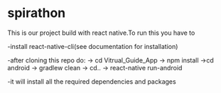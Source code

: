 # spirathon
This is our project build with react native.To run this you have to

-install react-native-cli(see documentation for installation)

-after cloning this repo do: 
  -> cd Vitrual_Guide_App 
  -> npm install
  ->cd android
  -> gradlew clean
  -> cd..
  -> react-native run-android

-it will install all the required dependencies and packages

